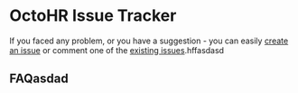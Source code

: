 # OctoHR Issue Tracker

If you faced any problem, or you have a suggestion - you can easily [create an issue](https://github.com/OctoHR/Support/issues/new) or comment one of the [existing issues](https://github.com/OctoHR/Support/issues).hffasdasd

## FAQasdad
